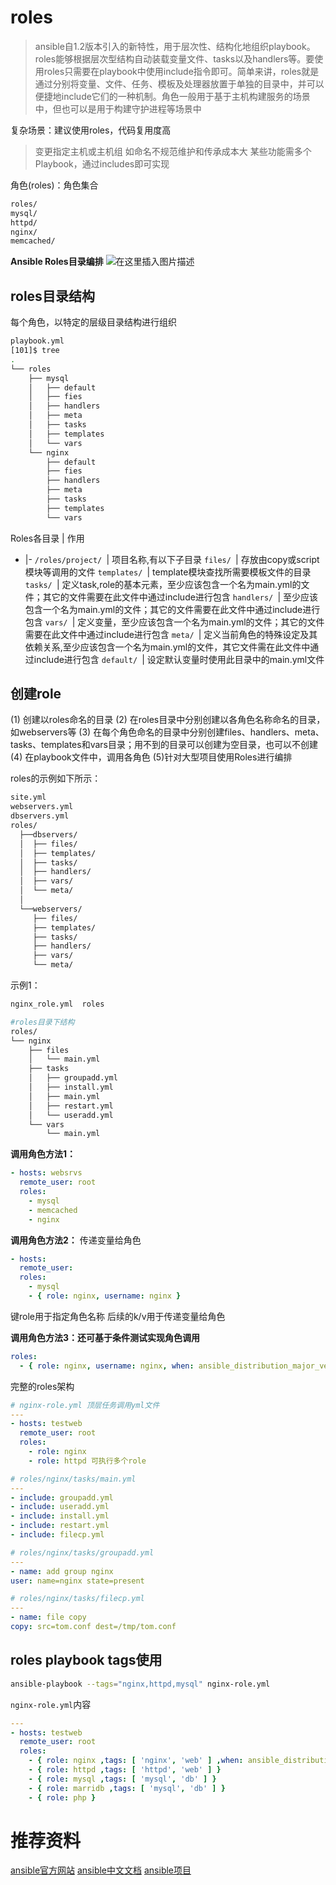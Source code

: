 # roles

> ansible自1.2版本引入的新特性，用于层次性、结构化地组织playbook。roles能够根据层次型结构自动装载变量文件、tasks以及handlers等。要使用roles只需要在playbook中使用include指令即可。简单来讲，roles就是通过分别将变量、文件、任务、模板及处理器放置于单独的目录中，并可以便捷地include它们的一种机制。角色一般用于基于主机构建服务的场景中，但也可以是用于构建守护进程等场景中

复杂场景：建议使用roles，代码复用度高
>变更指定主机或主机组
>如命名不规范维护和传承成本大
>某些功能需多个Playbook，通过includes即可实现


角色(roles)：角色集合
```bash
roles/
mysql/
httpd/
nginx/
memcached/
```

**Ansible Roles目录编排**
![在这里插入图片描述](https://img-blog.csdnimg.cn/20190718144710299.png?x-oss-process=image/watermark,type_ZmFuZ3poZW5naGVpdGk,shadow_10,text_aHR0cHM6Ly90aHNvbi5ibG9nLmNzZG4ubmV0,size_16,color_FFFFFF,t_70)

## roles目录结构

每个角色，以特定的层级目录结构进行组织
```bash
playbook.yml
[101]$ tree
.
└── roles
    ├── mysql
    │   ├── default
    │   ├── fies
    │   ├── handlers
    │   ├── meta
    │   ├── tasks
    │   ├── templates
    │   └── vars
    └── nginx
        ├── default
        ├── fies
        ├── handlers
        ├── meta
        ├── tasks
        ├── templates
        └── vars
```

Roles各目录 | 作用 
- |- 
`/roles/project/ `| 项目名称,有以下子目录
`files/ `| 存放由copy或script模块等调用的文件
`templates/ `| template模块查找所需要模板文件的目录
`tasks/ `| 定义task,role的基本元素，至少应该包含一个名为main.yml的文件；其它的文件需要在此文件中通过include进行包含
`handlers/ `| 至少应该包含一个名为main.yml的文件；其它的文件需要在此文件中通过include进行包含
`vars/ `| 定义变量，至少应该包含一个名为main.yml的文件；其它的文件需要在此文件中通过include进行包含
`meta/ `| 定义当前角色的特殊设定及其依赖关系,至少应该包含一个名为main.yml的文件，其它文件需在此文件中通过include进行包含
`default/ `| 设定默认变量时使用此目录中的main.yml文件


## 创建role
(1) 创建以roles命名的目录
(2) 在roles目录中分别创建以各角色名称命名的目录，如webservers等
(3) 在每个角色命名的目录中分别创建files、handlers、meta、tasks、templates和vars目录；用不到的目录可以创建为空目录，也可以不创建
(4) 在playbook文件中，调用各角色
(5)针对大型项目使用Roles进行编排

roles的示例如下所示：
```bash
site.yml
webservers.yml
dbservers.yml
roles/
  ├──dbservers/
  │  ├── files/
  │  ├── templates/
  │  ├── tasks/
  │  ├── handlers/
  │  ├── vars/
  │  └── meta/
  │
  └──webservers/ 
     ├── files/
     ├── templates/  
     ├── tasks/
     ├── handlers/
     ├── vars/
     └── meta/
```

示例1：
```bash
nginx_role.yml  roles

#roles目录下结构
roles/
└── nginx
    ├── files
    │   └── main.yml
    ├── tasks
    │   ├── groupadd.yml
    │   ├── install.yml
    │   ├── main.yml
    │   ├── restart.yml
    │   └── useradd.yml
    └── vars
        └── main.yml
```


**调用角色方法1：**
```yml
- hosts: websrvs
  remote_user: root
  roles:
    - mysql
    - memcached
    - nginx
```

**调用角色方法2：**
传递变量给角色
```yml
- hosts:
  remote_user:
  roles:
    - mysql
    - { role: nginx, username: nginx }
```
键role用于指定角色名称
后续的k/v用于传递变量给角色

**调用角色方法3：还可基于条件测试实现角色调用**
```yml
roles:
  - { role: nginx, username: nginx, when: ansible_distribution_major_version == '7' }
```
完整的roles架构
```yml
# nginx-role.yml 顶层任务调用yml文件
---
- hosts: testweb
  remote_user: root
  roles:
    - role: nginx
    - role: httpd 可执行多个role

# roles/nginx/tasks/main.yml
---
- include: groupadd.yml
- include: useradd.yml
- include: install.yml
- include: restart.yml
- include: filecp.yml

# roles/nginx/tasks/groupadd.yml
---
- name: add group nginx
user: name=nginx state=present

# roles/nginx/tasks/filecp.yml
---
- name: file copy
copy: src=tom.conf dest=/tmp/tom.conf
```

## roles playbook tags使用
```bash
ansible-playbook --tags="nginx,httpd,mysql" nginx-role.yml
```
`nginx-role.yml`内容 
```yml
---
- hosts: testweb
  remote_user: root
  roles:
    - { role: nginx ,tags: [ 'nginx', 'web' ] ,when: ansible_distribution_major_version == "6" }
    - { role: httpd ,tags: [ 'httpd', 'web' ] }
    - { role: mysql ,tags: [ 'mysql', 'db' ] }
    - { role: marridb ,tags: [ 'mysql', 'db' ] }
    - { role: php }
```


# 推荐资料
[ansible官方网站](http://galaxy.ansible.com)
[ansible中文文档](http://ansible.com.cn/)
[ansible项目](https://github.com/ansible/ansible)
